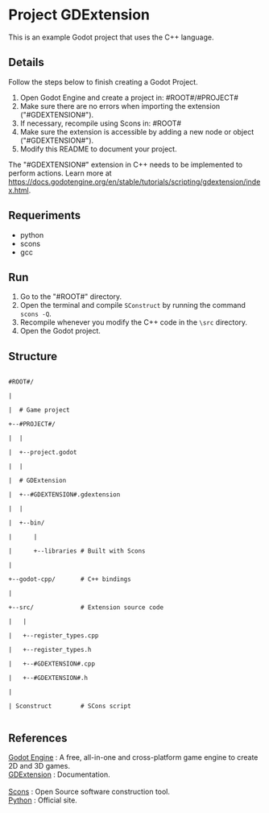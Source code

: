 # Project GDExtension

This is an example Godot project that uses the C++ language.<br>

## Details

Follow the steps below to finish creating a Godot Project.<br>

1. Open Godot Engine and create a project in:
#ROOT#/#PROJECT#
2. Make sure there are no errors when importing the extension ("#GDEXTENSION#").
3. If necessary, recompile using Scons in:
#ROOT#
4. Make sure the extension is accessible by adding a new node or object ("#GDEXTENSION#").
5. Modify this README to document your project.

The "#GDEXTENSION#" extension in C++ needs to be implemented to perform actions.
Learn more at https://docs.godotengine.org/en/stable/tutorials/scripting/gdextension/index.html.

## Requeriments

- python
- scons
- gcc

## Run

1. Go to the "#ROOT#" directory.
2. Open the terminal and compile `SConstruct` by running the command `scons -Q`.
3. Recompile whenever you modify the C++ code in the `\src` directory.
4. Open the Godot project.

## Structure

<code>
#ROOT#/<br>
|<br>
|&nbsp;&nbsp;# Game project<br>
+--#PROJECT#/<br>				
|&nbsp;&nbsp;|<br>
|&nbsp;&nbsp;+--project.godot<br>
|&nbsp;&nbsp;|<br>
|&nbsp;&nbsp;# GDExtension<br>
|&nbsp;&nbsp;+--#GDEXTENSION#.gdextension<br>
|&nbsp;&nbsp;|<br>
|&nbsp;&nbsp;+--bin/<br>
|&nbsp;&nbsp;&nbsp;&nbsp;&nbsp;&nbsp;|<br>
|&nbsp;&nbsp;&nbsp;&nbsp;&nbsp;&nbsp;+--libraries&nbsp;# Built with Scons<br>
|<br>
+--godot-cpp/&nbsp;&nbsp;&nbsp;&nbsp;&nbsp;&nbsp;&nbsp;# C++ bindings<br>
|<br>
+--src/&nbsp;&nbsp;&nbsp;&nbsp;&nbsp;&nbsp;&nbsp;&nbsp;&nbsp;&nbsp;&nbsp;&nbsp;&nbsp;# Extension source code<br>
|&nbsp;&nbsp;&nbsp;|<br>
|&nbsp;&nbsp;&nbsp;+--register_types.cpp<br>
|&nbsp;&nbsp;&nbsp;+--register_types.h<br>
|&nbsp;&nbsp;&nbsp;+--#GDEXTENSION#.cpp<br>
|&nbsp;&nbsp;&nbsp;+--#GDEXTENSION#.h<br>
|<br>
|&nbsp;Sconstruct&nbsp;&nbsp;&nbsp;&nbsp;&nbsp;&nbsp;&nbsp;&nbsp;# SCons script<br>
</code>

## References

[Godot Engine](https://godotengine.org/) : A free, all-in-one and cross-platform game engine to create 2D and 3D games.<br>
[GDExtension](https://docs.godotengine.org/en/stable/tutorials/scripting/gdextension/index.html) : Documentation.<br>
<br>
[Scons](https://scons.org/) : Open Source software construction tool.<br>
[Python](https://www.python.org/) : Official site.<br>
